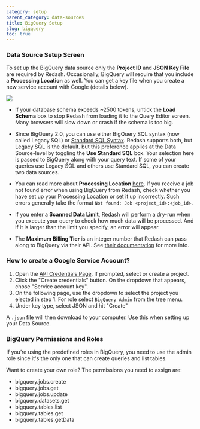 ```yaml
---
category: setup
parent_category: data-sources
title: BigQuery Setup
slug: bigquery
toc: true
---
```


### Data Source Setup Screen

To set up the BigQuery data source only the **Project ID** and **JSON Key File** are required by Redash. Occasionally, BigQuery will require that you include a **Processing Location** as well. You can get a key file when you create a new service account with Google (details below). 

![](/assets/images/docs/gitbook/bigquery_mandatories.PNG)

+ If your database schema exceeds \~2500 tokens, untick the **Load Schema** box to stop Redash from loading it to the Query Editor screen. Many browsers will slow down or crash if the schema is too big.

+ Since BigQuery 2.0, you can use either BigQuery SQL syntax (now called Legacy SQL) or [Standard SQL Syntax](https://cloud.google.com/bigquery/docs/reference/standard-sql/migrating-from-legacy-sql). Redash supports both, but Legacy SQL is the default.  but this preference applies at the Data Source-level by toggling the **Use Standard SQL** box. Your selection here is passed to BigQuery along with your query text. If some of your queries use Legacy SQL and others use Standard SQL, you can create two data sources.

+ You can read more about **Processing Location** [here](https://cloud.google.com/bigquery/docs/locations). If you receive a job not found error when using BigQuery from Redash, check whether you have set up your Processing Location or set it up incorrectly. Such errors generally take the format `Not found: Job <project_id>:<job_id>`.

+ If you enter a **Scanned Data Limit**, Redash will perform a dry-run when you execute your query to check how much data will be processed. And if it is larger than the limit you specify, an error will appear.

+ The **Maximum Billing Tier** is an integer number that Redash can pass along to BigQuery via their API. See [their documentation](https://cloud.google.com/bigquery/docs/reference/rest/v2/Job#jobconfigurationquery)  for more info.

### How to create a Google Service Account?

1. Open the [API Credentials Page](https://console.cloud.google.com/apis/credentials). If prompted, select or create a project. 
2. Click the "Create credentials" button. On the dropdown that appears, chose "Service account key".
3. On the following page, use the dropdown to select the project you elected in step 1. For role select `BigQuery Admin` from the tree menu.
4. Under key type, select JSON and hit "Create"

A `.json` file will then download to your computer. Use this when setting up your Data Source.

### BigQuery Permissions and Roles

If you’re using the predefined roles in BigQuery, you need to use the admin
role since it's the only one that can create queries and list tables.

Want to create your own role? The permissions you need to assign are:

  * bigquery.jobs.create
  * bigquery.jobs.get
  * bigquery.jobs.update
  * bigquery.datasets.get
  * bigquery.tables.list
  * bigquery.tables.get
  * bigquery.tables.getData

  ### 
